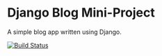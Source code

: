 # Django Blog Mini-Project

A simple blog app written using Django.

[![Build Status](https://travis-ci.org/elkrojo/django-blog.svg?branch=master)](https://travis-ci.org/elkrojo/django-blog)